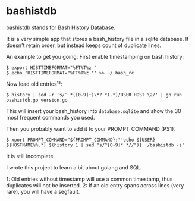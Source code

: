 # bashistdb

bashistdb stands for Bash History Database.

It is a very simple app that stores a bash_history file in a sqlite database.
It doesn't retain order, but instead keeps count of duplicate lines.

An example to get you going. First enable timestamping on bash history:

    $ export HISTTIMEFORMAT="%FT%T%z "
    $ echo 'HISTTIMEFORMAT="%FT%T%z "' >> ~/.bash_rc

Now load old entries¹²:

    $ history | sed -r 's/^ *([0-9]+)\*? *(.*)/USER HOST \2/' | go run bashistdb.go version.go

This will insert your bash_history into `database.sqlite` and show the 30 most frequent commands you used.

Then you probably want to add it to your PROMPT_COMMAND (PS1):

    $ xport PROMPT_COMMAND="${PROMPT_COMMAND};"'echo ${USER} ${HOSTNAME%%.*} $(history 1 | sed "s/^[0-9]* *//")| ./bashistdb -s'

It is still incomplete.

I wrote this project to learn a bit about golang and SQL.


1: Old entries without timestamp will use a common timestamp, thus duplicates will not be inserted.
2: If an old entry spans across lines (very rare), you will have a segfault.
